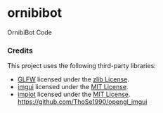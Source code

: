 # ornibibot
OrnibiBot Code


### Credits

This project uses the following third-party libraries:

- [GLFW](https://github.com/glfw/glfw) licensed under the [zlib License](https://github.com/glfw/glfw/blob/master/LICENSE.md).
- [imgui](https://github.com/ocornut/imguilicensed) licensed under the [MIT License](https://github.com/ocornut/imgui/blob/master/LICENSE.txt).
- [implot](https://github.com/glfw/glfw) licensed under the [MIT License](https://github.com/epezent/implot/blob/master/LICENSE).
https://github.com/ThoSe1990/opengl_imgui